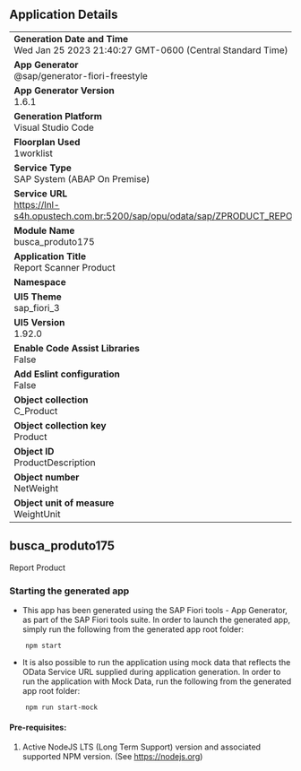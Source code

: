 ## Application Details
|               |
| ------------- |
|**Generation Date and Time**<br>Wed Jan 25 2023 21:40:27 GMT-0600 (Central Standard Time)|
|**App Generator**<br>@sap/generator-fiori-freestyle|
|**App Generator Version**<br>1.6.1|
|**Generation Platform**<br>Visual Studio Code|
|**Floorplan Used**<br>1worklist|
|**Service Type**<br>SAP System (ABAP On Premise)|
|**Service URL**<br>https://lnl-s4h.opustech.com.br:5200/sap/opu/odata/sap/ZPRODUCT_REPORT175_SRV
|**Module Name**<br>busca_produto175|
|**Application Title**<br>Report Scanner Product|
|**Namespace**<br>|
|**UI5 Theme**<br>sap_fiori_3|
|**UI5 Version**<br>1.92.0|
|**Enable Code Assist Libraries**<br>False|
|**Add Eslint configuration**<br>False|
|**Object collection**<br>C_Product|
|**Object collection key**<br>Product|
|**Object ID**<br>ProductDescription|
|**Object number**<br>NetWeight|
|**Object unit of measure**<br>WeightUnit|

## busca_produto175

Report Product

### Starting the generated app

-   This app has been generated using the SAP Fiori tools - App Generator, as part of the SAP Fiori tools suite.  In order to launch the generated app, simply run the following from the generated app root folder:

```
    npm start
```

- It is also possible to run the application using mock data that reflects the OData Service URL supplied during application generation.  In order to run the application with Mock Data, run the following from the generated app root folder:

```
    npm run start-mock
```

#### Pre-requisites:

1. Active NodeJS LTS (Long Term Support) version and associated supported NPM version.  (See https://nodejs.org)


